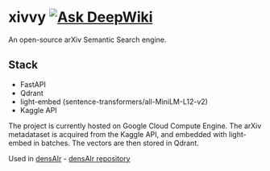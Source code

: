 # xivvy [![Ask DeepWiki](https://deepwiki.com/badge.svg)](https://deepwiki.com/themohitnair/xivvy)

An open-source arXiv Semantic Search engine.

## Stack

- FastAPI
- Qdrant
- light-embed (sentence-transformers/all-MiniLM-L12-v2)
- Kaggle API

The project is currently hosted on Google Cloud Compute Engine. The arXiv metadataset is acquired from the Kaggle API, and embedded with light-embed in batches. The vectors are then stored in Qdrant.

Used in [densAIr](https://densair.vercel.app) - [densAIr repository](https://github.com/themohitnair/densair)
